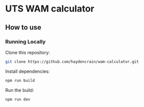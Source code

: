 
# UTS WAM calculator

## How to use

### Running Locally

Clone this repository:
```bash
git clone https://github.com/haydencrain/wam-calculator.git
```

Install dependencies:
```bash
npm run build
```

Run the build:
```
npm run dev
```
